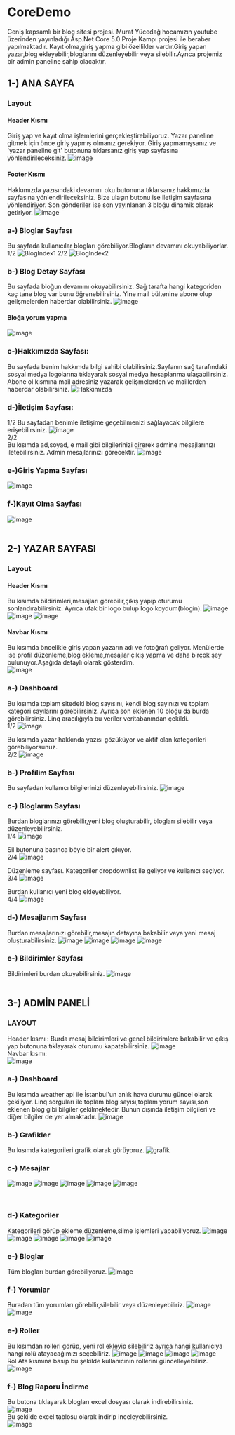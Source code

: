# CoreDemo
Geniş kapsamlı bir blog sitesi projesi. Murat Yücedağ hocamızın youtube üzerinden yayınladığı Asp.Net Core 5.0 Proje Kampı projesi ile beraber yapılmaktadır.
Kayıt olma,giriş yapma gibi özellikler vardır.Giriş yapan yazar,blog ekleyebilir,bloglarını düzenleyebilir veya silebilir.Ayrıca projemiz bir admin paneline sahip olacaktır.

## 1-) ANA SAYFA
### Layout
#### Header Kısmı
Giriş yap ve kayıt olma işlemlerini gerçekleştirebiliyoruz. Yazar paneline gitmek için önce giriş yapmış olmanız gerekiyor. Giriş  yapmamışsanız ve 'yazar paneline git' butonuna tıklarsanız giriş yap sayfasına yönlendirileceksiniz.
![image](https://github.com/Adilusta/CoreDemo/assets/83319176/67c0e760-b990-4323-a5a1-007e8c312b32)
#### Footer Kısmı
Hakkımızda yazısındaki devamını oku butonuna tıklarsanız hakkımızda sayfasına yönlendirileceksiniz. Bize ulaşın butonu ise iletişim sayfasına yönlendiriyor. Son gönderiler ise son yayınlanan 3 bloğu dinamik olarak getiriyor.
![image](https://github.com/Adilusta/CoreDemo/assets/83319176/bfebbe39-b6f0-4a53-98fb-5b6be00f5898)


### a-) Bloglar Sayfası
Bu sayfada kullanıcılar blogları görebiliyor.Blogların devamını okuyabiliyorlar. <br/>
1/2
![BlogIndex1](https://github.com/Adilusta/CoreDemo/assets/83319176/313bf3ab-4693-4027-bd5f-ab6ac2b9ea89)
2/2
![BlogIndex2](https://github.com/Adilusta/CoreDemo/assets/83319176/bc8dbcd9-7fe7-4635-b93e-95543adffaa1)

### b-) Blog Detay Sayfası
Bu sayfada bloğun devamını okuyabilirsiniz. Sağ tarafta hangi kategoriden kaç tane blog var bunu öğrenebilirsiniz. Yine mail bültenine abone olup gelişmelerden haberdar olabilirsiniz.
![image](https://github.com/Adilusta/CoreDemo/assets/83319176/b854948b-fc43-4b17-8861-b7e2224ac9a4)

#### Bloğa yorum yapma
![image](https://github.com/Adilusta/CoreDemo/assets/83319176/c1c3ac36-e573-4a65-a7be-33c4a9a41698)

### c-)Hakkımızda Sayfası:
Bu sayfada benim hakkımda bilgi sahibi olabilirsiniz.Sayfanın sağ tarafındaki sosyal medya logolarına tıklayarak sosyal medya hesaplarıma ulaşabilirsiniz. Abone ol kısmına mail adresiniz yazarak gelişmelerden ve maillerden haberdar olabilirsiniz.
![Hakkımızda](https://github.com/Adilusta/CoreDemo/assets/83319176/cc24d9c2-752b-4bd8-8623-e71bb79bfa67)
### d-)İletişim Sayfası:
1/2
Bu sayfadan benimle iletişime geçebilmenizi sağlayacak bilgilere erişebilirsiniz.
![image](https://github.com/Adilusta/CoreDemo/assets/83319176/cad4f391-0270-4ea9-92cb-ce3bc8b08fbc)
<br/>
2/2  
Bu kısımda ad,soyad, e mail gibi bilgilerinizi girerek admine mesajlarınızı iletebilirsiniz. Admin mesajlarınızı görecektir.
![image](https://github.com/Adilusta/CoreDemo/assets/83319176/97ed8bae-b884-4f3e-90ec-fbe1478135cf)
### e-)Giriş Yapma Sayfası
![image](https://github.com/Adilusta/CoreDemo/assets/83319176/1fbcab23-5f2d-4b21-b5c6-1543a0659f49)
### f-)Kayıt Olma Sayfası
![image](https://github.com/Adilusta/CoreDemo/assets/83319176/b496ac1f-313a-43f7-bc1a-adb8104e21ef)
<br/>
<br/>
## 2-) YAZAR SAYFASI
### Layout
#### Header Kısmı
Bu kısımda bildirimleri,mesajları görebilir,çıkış yapıp oturumu sonlandırabilirsiniz. Ayrıca ufak bir logo bulup logo koydum(blogin).
![image](https://github.com/Adilusta/CoreDemo/assets/83319176/63c1cf73-75e6-4745-b7e3-1a0d0ad15e17)
![image](https://github.com/Adilusta/CoreDemo/assets/83319176/4ad8288d-a097-47b8-a9e6-4cc4fac71c6b)
![image](https://github.com/Adilusta/CoreDemo/assets/83319176/0fce8752-156b-4f7f-9d66-439a9bd51853)

#### Navbar Kısmı
Bu kısımda öncelikle giriş yapan yazarın adı ve fotoğrafı geliyor. Menülerde ise profil düzenleme,blog ekleme,mesajlar çıkış yapma ve daha birçok şey bulunuyor.Aşağıda detaylı olarak gösterdim. <br/>
![image](https://github.com/Adilusta/CoreDemo/assets/83319176/c31289a0-f992-4870-829f-3692ba9f9e51)



### a-) Dashboard 
Bu kısımda toplam sitedeki blog sayısını, kendi blog sayınızı ve toplam kategori sayılarını görebilirsiniz. Ayrıca son eklenen 10 bloğu da burda görebilirsiniz. Linq aracılığıyla bu veriler veritabanından çekildi. <br/>
1/2
![image](https://github.com/Adilusta/CoreDemo/assets/83319176/4eeaf978-c0cb-47d1-8b21-4df0a1195c52) <br/>

Bu kısımda yazar hakkında yazısı gözüküyor ve aktif olan kategorileri görebiliyorsunuz.<br/>
2/2
![image](https://github.com/Adilusta/CoreDemo/assets/83319176/b373c692-2d52-42ad-a6e8-163479d4b672)


### b-) Profilim Sayfası 
Bu sayfadan kullanıcı bilgilerinizi düzenleyebilirsiniz.
![image](https://github.com/Adilusta/CoreDemo/assets/83319176/761ecdf9-ffa1-47b0-b673-308dfc9c9b25)

### c-) Bloglarım Sayfası
Burdan bloglarınızı görebilir,yeni blog oluşturabilir, blogları silebilir veya düzenleyebilirsiniz. <br/>
1/4
![image](https://github.com/Adilusta/CoreDemo/assets/83319176/b6ebf396-495c-4230-bf76-e032b2e09904)<br/>

Sil butonuna basınca böyle bir alert çıkıyor.<br/>
2/4
![image](https://github.com/Adilusta/CoreDemo/assets/83319176/c2ef4adb-b48b-443e-899b-712305eacccb)<br/>

Düzenleme sayfası. Kategoriler dropdownlist ile geliyor ve kullanıcı seçiyor.<br/>
3/4
![image](https://github.com/Adilusta/CoreDemo/assets/83319176/eeefb328-bde0-43a9-ada6-921d9e3f8d76)<br/>

Burdan kullanıcı yeni blog ekleyebiliyor.<br/>
4/4
![image](https://github.com/Adilusta/CoreDemo/assets/83319176/18522e45-803e-403d-be73-c0a062d4d212)

### d-) Mesajlarım Sayfası
Burdan mesajlarınızı görebilir,mesajın detayına bakabilir veya yeni mesaj oluşturabilirsiniz.
![image](https://github.com/Adilusta/CoreDemo/assets/83319176/d04c7703-7f5e-467c-8643-04d9d9ff6d35)
![image](https://github.com/Adilusta/CoreDemo/assets/83319176/d288004d-13b9-4c2f-ab94-f557dce33925)
![image](https://github.com/Adilusta/CoreDemo/assets/83319176/dcda85a8-3206-443f-a06b-b68a31d39a71)
![image](https://github.com/Adilusta/CoreDemo/assets/83319176/1c0346da-64b0-404d-8a3f-20ece670835b)
<br/>

### e-) Bildirimler Sayfası
Bildirimleri burdan okuyabilirsiniz.
![image](https://github.com/Adilusta/CoreDemo/assets/83319176/3281f66f-5489-4133-9185-8ab9551c2723)
<br/>
<br/>

## 3-) ADMİN PANELİ
### LAYOUT <br/>
Header kısmı : Burda mesaj bildirimleri ve genel bildirimlere bakabilir ve çıkış yap butonuna tıklayarak oturumu kapatabilirsiniz.
![image](https://github.com/Adilusta/CoreDemo/assets/83319176/abea16c4-9af4-4be9-b8a4-ddf5effc0a02)
<br/>
Navbar kısmı: <br/>
![image](https://github.com/Adilusta/CoreDemo/assets/83319176/79255804-a9da-437e-a39b-a7258ce4db18)

### a-) Dashboard <br/>
Bu kısımda weather api  ile İstanbul'un anlık hava durumu güncel olarak çekiliyor. Linq sorguları ile toplam blog sayısı,toplam yorum sayısı,son eklenen blog gibi bilgiler çekilmektedir. Bunun dışında iletişim bilgileri ve diğer bilgiler de yer almaktadır. 
![image](https://github.com/Adilusta/CoreDemo/assets/83319176/ae28e6a3-f616-45e8-852d-50d564436e5a)
<br/>
### b-) Grafikler <br/>
Bu kısımda kategorileri grafik olarak görüyoruz.
![grafik](https://github.com/Adilusta/CoreDemo/assets/83319176/00988c20-b7d8-41c6-9774-1b415a87b3f9)
<br/>
### c-) Mesajlar <br/>
![image](https://github.com/Adilusta/CoreDemo/assets/83319176/f84b8e84-2e03-4a37-9cfb-1297bbe2a672)
![image](https://github.com/Adilusta/CoreDemo/assets/83319176/2a586f96-402e-48d2-a0d4-16300cf836aa)
![image](https://github.com/Adilusta/CoreDemo/assets/83319176/aaa90af2-7fc3-4d80-b843-2900f94ca8f5)
![image](https://github.com/Adilusta/CoreDemo/assets/83319176/376874b0-5c2b-4b9d-b4fc-bb50949a3469)
![image](https://github.com/Adilusta/CoreDemo/assets/83319176/33806aa7-dcf6-4fe4-8cb0-f2b74db319e8)


<br/>

### d-) Kategoriler <br/>

Kategorileri görüp ekleme,düzenleme,silme işlemleri yapabiliyoruz.
![image](https://github.com/Adilusta/CoreDemo/assets/83319176/758ac45c-635e-4674-af7c-aa9737f93384)
![image](https://github.com/Adilusta/CoreDemo/assets/83319176/191e3d85-7b84-487f-a8bb-2fd1b269ae61)
![image](https://github.com/Adilusta/CoreDemo/assets/83319176/10518c61-9e50-4670-9262-34ca7554c785)
![image](https://github.com/Adilusta/CoreDemo/assets/83319176/8ffc2e66-46c2-4ca4-b33a-be0e00927386)
![image](https://github.com/Adilusta/CoreDemo/assets/83319176/386fbd71-4326-40c7-a03b-f63aa1d869dc)

### e-) Bloglar <br/>
Tüm blogları burdan görebiliyoruz.
![image](https://github.com/Adilusta/CoreDemo/assets/83319176/df296ebf-2541-451c-afb5-bf9af57ee017)

### f-) Yorumlar <br/>
Buradan tüm yorumları görebilir,silebilir veya düzenleyebiliriz.
![image](https://github.com/Adilusta/CoreDemo/assets/83319176/219ad1e4-cae6-42c9-bf75-708ac7fe3020)
![image](https://github.com/Adilusta/CoreDemo/assets/83319176/47632ba9-c611-4963-b392-8d279ba76a2b)

### e-) Roller <br/>
Bu kısımdan rolleri görüp, yeni rol ekleyip silebiliriz ayrıca hangi kullanıcıya hangi rolü atayacağımızı seçebiliriz.
![image](https://github.com/Adilusta/CoreDemo/assets/83319176/a6965c35-1baa-4fbb-b8d2-5be17b61c785)
![image](https://github.com/Adilusta/CoreDemo/assets/83319176/e2e47434-56ff-47d4-8bb6-4223f3548143)
![image](https://github.com/Adilusta/CoreDemo/assets/83319176/d06b84f9-edbf-421c-97ff-59315bfee19d)
![image](https://github.com/Adilusta/CoreDemo/assets/83319176/351fd8e3-ca4b-4d7f-a606-6f52023785e4) <br/>
Rol Ata kısmına basıp bu şekilde kullanıcının rollerini güncelleyebiliriz.<br/>
![image](https://github.com/Adilusta/CoreDemo/assets/83319176/84fa4202-624a-4679-a177-a19f2de9ae98)

### f-) Blog Raporu İndirme <br/>
Bu butona tıklayarak blogları excel dosyası olarak indirebilirsiniz. <br/>
![image](https://github.com/Adilusta/CoreDemo/assets/83319176/3827fbc3-9177-43ff-aa35-9c6b8b753717) <br/>
Bu şekilde excel tablosu olarak indirip inceleyebilirsiniz. <br/>
![image](https://github.com/Adilusta/CoreDemo/assets/83319176/c298fe2f-f968-4dec-8b99-6a4a1ecbc19e)

